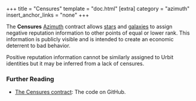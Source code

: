 +++
title = "Censures"
template = "doc.html"
[extra]
category = "azimuth"
insert_anchor_links = "none"
+++

The **Censures** [Azimuth](../azimuth) contract allows [stars](../star) and [galaxies](../galaxy) to assign negative reputation information to other points of equal or lower rank. This information is publicly visible and is intended to create an economic deterrent to bad behavior.

Positive reputation information cannot be similarly assigned to Urbit identities but it may be inferred from a lack of censures.

### Further Reading

- [The Censures contract](https://github.com/urbit/azimuth/blob/master/contracts/Censures.sol): The code on GitHub.

